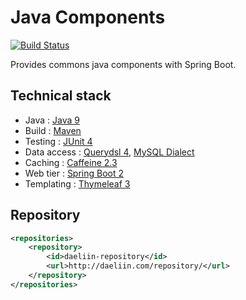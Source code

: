 # Java Components 
[![Build Status](https://travis-ci.org/baptistelebail/java-components.svg?branch=master)](https://travis-ci.org/baptistelebail/java-components)

Provides commons java components with Spring Boot.

## Technical stack
* Java : [Java 9](http://www.oracle.com/technetwork/java/javase/downloads/jdk9-downloads-3848520.html)
* Build : [Maven](https://maven.apache.org/)
* Testing : [JUnit 4](http://junit.org)
* Data access : [Querydsl 4](http://www.querydsl.com/), [MySQL Dialect](https://www.mysql.com/)
* Caching : [Caffeine 2.3](https://github.com/ben-manes/caffeine)
* Web tier : [Spring Boot 2](https://projects.spring.io/spring-boot/)
* Templating : [Thymeleaf 3](http://www.thymeleaf.org/)

## Repository
```xml
<repositories>
    <repository>
        <id>daeliin-repository</id>
        <url>http://daeliin.com/repository/</url>
    </repository>   
</repositories>
